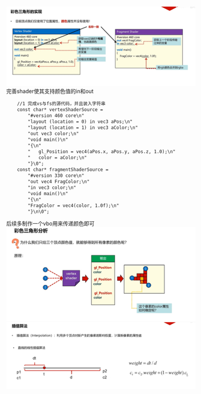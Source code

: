 ![输入图片说明](/imgs/2024-10-22/ERw4NgfAI7Pf1ioE.png)完善shader使其支持颜色值的in和out
```
    //1 完成vs与fs的源代码，并且装入字符串
    const char* vertexShaderSource =
        "#version 460 core\n"
        "layout (location = 0) in vec3 aPos;\n"
        "layout (location = 1) in vec3 aColor;\n"
        "out vec3 color;\n"
        "void main()\n"
        "{\n"
        "   gl_Position = vec4(aPos.x, aPos.y, aPos.z, 1.0);\n"
        "   color = aColor;\n"
        "}\0";
    const char* fragmentShaderSource =
        "#version 330 core\n"
        "out vec4 FragColor;\n"
        "in vec3 color;\n"
        "void main()\n"
        "{\n"
        "FragColor = vec4(color, 1.0f);\n"
        "}\n\0";
```
后续多制作一个vbo用来传递颜色即可
![输入图片说明](/imgs/2024-10-22/ZGFJWbVlkwRFrLUl.png)
![输入图片说明](/imgs/2024-10-22/yBlf1YHONUF3HYhA.png)
<!--stackedit_data:
eyJoaXN0b3J5IjpbNzMzODUxOTJdfQ==
-->